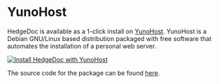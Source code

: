 YunoHost
===

HedgeDoc is available as a 1-click install on [YunoHost](https://yunohost.org/). YunoHost is a Debian GNU/Linux based
distribution packaged with free software that automates the installation of a personal web server.

[![Install HedgeDoc with YunoHost](https://install-app.yunohost.org/install-with-yunohost.svg)](https://install-app.yunohost.org/?app=hedgedoc)

The source code for the package can be found [here](https://github.com/YunoHost-Apps/hedgedoc_ynh).

